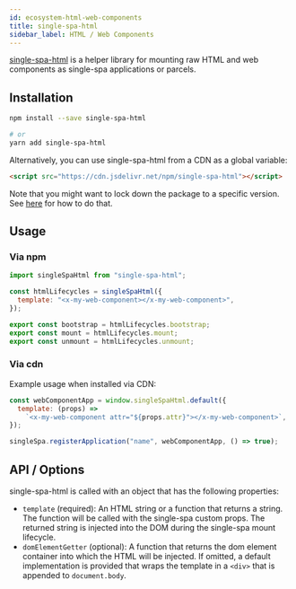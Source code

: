 ```yaml
---
id: ecosystem-html-web-components
title: single-spa-html
sidebar_label: HTML / Web Components
---
```


[single-spa-html](https://github.com/single-spa/single-spa-html) is a helper library for mounting raw HTML and web components as
single-spa applications or parcels.

## Installation

```sh
npm install --save single-spa-html

# or
yarn add single-spa-html
```

Alternatively, you can use single-spa-html from a CDN as a global variable:

```html
<script src="https://cdn.jsdelivr.net/npm/single-spa-html"></script>
```

Note that you might want to lock down the package to a specific version. See [here](https://cdn.jsdelivr.net/npm/single-spa-html) for
how to do that.

## Usage

### Via npm

```js
import singleSpaHtml from "single-spa-html";

const htmlLifecycles = singleSpaHtml({
  template: "<x-my-web-component></x-my-web-component>",
});

export const bootstrap = htmlLifecycles.bootstrap;
export const mount = htmlLifecycles.mount;
export const unmount = htmlLifecycles.unmount;
```

### Via cdn

Example usage when installed via CDN:

```js
const webComponentApp = window.singleSpaHtml.default({
  template: (props) =>
    `<x-my-web-component attr="${props.attr}"></x-my-web-component>`,
});

singleSpa.registerApplication("name", webComponentApp, () => true);
```

## API / Options

single-spa-html is called with an object that has the following properties:

- `template` (required): An HTML string or a function that returns a string. The function will be called with the single-spa custom props. The returned string is injected into the DOM during the single-spa mount lifecycle.
- `domElementGetter` (optional): A function that returns the dom element container into which the HTML will be injected. If omitted,
  a default implementation is provided that wraps the template in a `<div>` that is appended to `document.body`.
